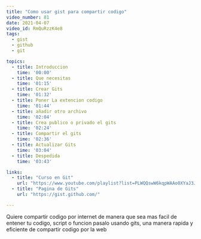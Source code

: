 ```yaml
---
title: "Como usar gist para compartir codigo"
video_number: 81
date: 2021-04-07
video_id: RmQuRzzK4e8
tags:
  - gist
  - github
  - git

topics:
  - title: Introduccion
    time: '00:00'
  - title: Que necesitas
    time: '01:15'
  - title: Crear Gits
    time: '01:32'
  - title: Poner La extencion codigo
    time: '01:44'
  - title: añadir otro archivo
    time: '02:04'
  - title: Crea publico o privado el gits
    time: '02:24'
  - title: Compartir el gits
    time: '02:36'
  - title: Actualizar Gits
    time: '03:04'
  - title: Despedida
    time: '03:43'

links:
  - title: "Curso en Git"
    url: "https://www.youtube.com/playlist?list=PLWQQswW6kqpWAAo0XYaJ3JMyBhUqWSisM"
  - title: "Pagina de Gits"
    url: "https://gist.github.com/"

---
```


Quiere compartir codigo por internet de manera que sea mas facil de entener tu codigo, script o funcion pasalo usando gits, una manera rapida y eficiente de compartir codigo por la web
